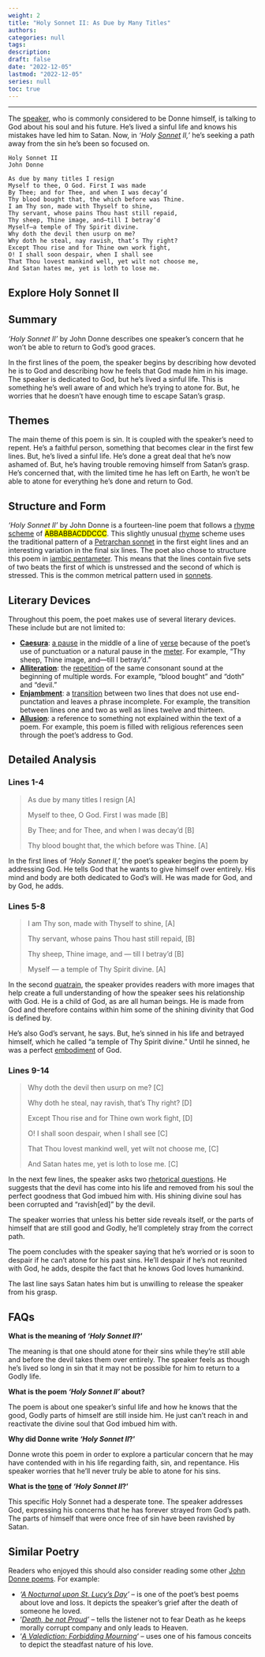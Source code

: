 ```yaml
---
weight: 2
title: "Holy Sonnet II: As Due by Many Titles"
authors:
categories: null
tags:
description: 
draft: false
date: "2022-12-05"
lastmod: "2022-12-05"
series: null
toc: true
---
```



<!--more-->
---


The [speaker](https://poemanalysis.com/diction/speaker-in-poetry/), who is commonly considered to be Donne himself, is talking to God about his soul and his future. He’s lived a sinful life and knows his mistakes have led him to Satan. Now, in *‘Holy [Sonnet](https://poemanalysis.com/poetic-form/sonnet/) II,’* he’s seeking a path away from the sin he’s been so focused on.

```
Holy Sonnet II
John Donne

As due by many titles I resign  
Myself to thee, O God. First I was made  
By Thee; and for Thee, and when I was decay’d  
Thy blood bought that, the which before was Thine.  
I am Thy son, made with Thyself to shine,  
Thy servant, whose pains Thou hast still repaid,  
Thy sheep, Thine image, and—till I betray’d  
Myself—a temple of Thy Spirit divine.  
Why doth the devil then usurp on me?  
Why doth he steal, nay ravish, that’s Thy right?  
Except Thou rise and for Thine own work fight,  
O! I shall soon despair, when I shall see  
That Thou lovest mankind well, yet wilt not choose me,  
And Satan hates me, yet is loth to lose me.
```

## Explore Holy Sonnet II

## Summary

*‘Holy Sonnet II’* by John Donne describes one speaker’s concern that he won’t be able to return to God’s good graces.

In the first lines of the poem, the speaker begins by describing how devoted he is to God and describing how he feels that God made him in his image. The speaker is dedicated to God, but he’s lived a sinful life. This is something he’s well aware of and which he’s trying to atone for. But, he worries that he doesn’t have enough time to escape Satan’s grasp.

## Themes

The main theme of this poem is sin. It is coupled with the speaker’s need to repent. He’s a faithful person, something that becomes clear in the first few lines. But, he’s lived a sinful life. He’s done a great deal that he’s now ashamed of. But, he’s having trouble removing himself from Satan’s grasp. He’s concerned that, with the limited time he has left on Earth, he won’t be able to atone for everything he’s done and return to God.

## Structure and Form

*‘Holy Sonnet II’* by John Donne is a fourteen-line poem that follows a [rhyme scheme](https://poemanalysis.com/definition/rhyme-scheme/) of <mark class = "lemon">ABBABBACDDCCC</mark>. This slightly unusual [rhyme](https://poemanalysis.com/literary-device/rhyme/) scheme uses the traditional pattern of a [Petrarchan sonnet](https://poemanalysis.com/poetic-form/petrarchan-sonnet/) in the first eight lines and an interesting variation in the final six lines. The poet also chose to structure this poem in [iambic pentameter](https://poemanalysis.com/poetic-meter/iambic-pentameter/). This means that the lines contain five sets of two beats the first of which is unstressed and the second of which is stressed. This is the common metrical pattern used in [sonnets](https://poemanalysis.com/poetic-form/sonnet/).

## Literary Devices

Throughout this poem, the poet makes use of several literary devices. These include but are not limited to:

- **[Caesura](https://poemanalysis.com/literary-device/caesura/)**: [a pause](https://poemanalysis.com/literary-device/caesura/) in the middle of a line of [verse](https://poemanalysis.com/definition/verse/) because of the poet’s use of punctuation or a natural pause in the [meter](https://poemanalysis.com/poetic-meter/meter/). For example, “Thy sheep, Thine image, and—till I betray’d.”
- **[Alliteration](https://poemanalysis.com/literary-device/alliteration/)**: the [repetition](https://poemanalysis.com/literary-device/repetition/) of the same consonant sound at the beginning of multiple words. For example, “blood bought” and “doth” and “devil.”
- **[Enjambment](https://poemanalysis.com/literary-device/enjambment/)**: a [transition](https://poemanalysis.com/literary-device/transition/) between two lines that does not use end-punctation and leaves a phrase incomplete. For example, the transition between lines one and two as well as lines twelve and thirteen.
- **[Allusion](https://poemanalysis.com/literary-device/allusion/)**: a reference to something not explained within the text of a poem. For example, this poem is filled with religious references seen through the poet’s address to God.

## Detailed Analysis

### Lines 1-4

> As due by many titles I resign [A]
> 
> Myself to thee, O God. First I was made [B]
> 
> By Thee; and for Thee, and when I was decay’d [B]
> 
> Thy blood bought that, the which before was Thine. [A]
> 

In the first lines of *‘Holy Sonnet II,’* the poet’s speaker begins the poem by addressing God. He tells God that he wants to give himself over entirely. His mind and body are both dedicated to God’s will. He was made for God, and by God, he adds.

### Lines 5-8

> I am Thy son, made with Thyself to shine, [A]
> 
> Thy servant, whose pains Thou hast still repaid, [B]
> 
> Thy sheep, Thine image, and — till I betray’d [B]
> 
> Myself — a temple of Thy Spirit divine. [A]
> 

In the second [quatrain](https://poemanalysis.com/poetic-form/quatrain/), the speaker provides readers with more images that help create a full understanding of how the speaker sees his relationship with God. He is a child of God, as are all human beings. He is made from God and therefore contains within him some of the shining divinity that God is defined by.

He’s also God’s servant, he says. But, he’s sinned in his life and betrayed himself, which he called “a temple of Thy Spirit divine.” Until he sinned, he was a perfect [embodiment](https://poemanalysis.com/literary-device/personification/) of God.

### Lines 9-14

> Why doth the devil then usurp on me? [C]
> 
> Why doth he steal, nay ravish, that’s Thy right? [D]
> 
> Except Thou rise and for Thine own work fight, [D]
> 
> O! I shall soon despair, when I shall see [C]
> 
> That Thou lovest mankind well, yet wilt not choose me, [C]
> 
> And Satan hates me, yet is loth to lose me. [C]
> 

In the next few lines, the speaker asks two [rhetorical questions](https://poemanalysis.com/literary-device/rhetorical-question/). He suggests that the devil has come into his life and removed from his soul the perfect goodness that God imbued him with. His shining divine soul has been corrupted and “ravish[ed]” by the devil.

The speaker worries that unless his better side reveals itself, or the parts of himself that are still good and Godly, he’ll completely stray from the correct path.

The poem concludes with the speaker saying that he’s worried or is soon to despair if he can’t atone for his past sins. He’ll despair if he’s not reunited with God, he adds, despite the fact that he knows God loves humankind.

The last line says Satan hates him but is unwilling to release the speaker from his grasp.

## FAQs

**What is the meaning of *‘Holy Sonnet II*?’**

The meaning is that one should atone for their sins while they’re still able and before the devil takes them over entirely. The speaker feels as though he’s lived so long in sin that it may not be possible for him to return to a Godly life.

**What is the poem *‘Holy Sonnet II’* about?**

The poem is about one speaker’s sinful life and how he knows that the good, Godly parts of himself are still inside him. He just can’t reach in and reactivate the divine soul that God imbued him with.

**Why did Donne write *‘Holy Sonnet II*?’**

Donne wrote this poem in order to explore a particular concern that he may have contended with in his life regarding faith, sin, and repentance. His speaker worries that he’ll never truly be able to atone for his sins.

**What is the [tone](https://poemanalysis.com/definition/tone/) of *‘Holy Sonnet II*?’**

This specific Holy Sonnet had a desperate tone. The speaker addresses God, expressing his concerns that he has forever strayed from God’s path. The parts of himself that were once free of sin have been ravished by Satan.

## Similar Poetry

Readers who enjoyed this should also consider reading some other [John Donne poems](https://poemanalysis.com/john-donne/). For example:

- *‘[A Nocturnal upon St. Lucy’s Day](https://poemanalysis.com/john-donne/a-nocturnal-upon-st-lucys-day/)’* – is one of the poet’s best poems about love and loss. It depicts the speaker’s grief after the death of someone he loved.
- ‘*[Death, be not Proud](https://poemanalysis.com/john-donne/death-be-not-proud-holy-sonnet-10/)’ –* tells the listener not to fear Death as he keeps morally corrupt company and only leads to Heaven.
- ‘*[A Valediction: Forbidding Mourning](https://poemanalysis.com/john-donne/a-valediction-forbidding-mourning/)*‘ – uses one of his famous conceits to depict the steadfast nature of his love.